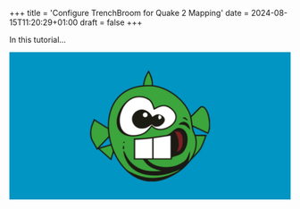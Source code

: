 +++
title = 'Configure TrenchBroom for Quake 2 Mapping'
date = 2024-08-15T11:20:29+01:00
draft = false
+++

In this tutorial...

![image](image.png)

